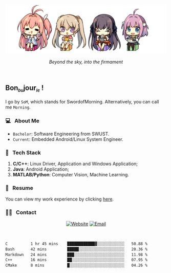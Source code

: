 <img src="./pic/Aokana.png">
<p align="center"><em>Beyond the sky, into the firmament</em></p>

<br/>

## Bon<sub><em><font size=2>bu</font></em></sub>jour<sub><em><font size=2>le</font></em></sub> !

I go by `SoM`, which stands for SwordofMorning. Alternatively, you can call me `Morning`.

### 💻 &nbsp; About Me

- `Bachelor`: Software Engineering from SWUST.
- `Current`: Embedded Android/Linux System Engineer.

### 🔧 &nbsp; Tech Stack

1. **C/C++**: Linux Driver, Application and Windows Application;
2. **Java**: Android Application;
3. **MATLAB/Python**: Computer Vision, Machine Learning.

### 📝 &nbsp; Resume

You can view my work experience by clicking <a href="https://swordofmorning.com/index.php/contact/">here</a>.

### 🤝🏻 &nbsp; Contact

<p align="center">
<a href="https://swordofmorning.com/"><img alt="Website" src="https://img.shields.io/badge/Website-swordofmorning.com-blue?style=flat-square&logo=google-chrome"></a>
<a href="mailto:master@xiaojintao.email
"><img alt="Email" src="https://img.shields.io/badge/Email-master@xiaojintao.email-blue?style=flat-square&logo=gmail"></a>
</p>

<br/>

<!--START_SECTION:waka-->

```txt
C          1 hr 45 mins    ████████████▓░░░░░░░░░░░░   50.88 %
Bash       42 mins         █████░░░░░░░░░░░░░░░░░░░░   20.36 %
Markdown   24 mins         ███░░░░░░░░░░░░░░░░░░░░░░   11.98 %
C++        16 mins         ██░░░░░░░░░░░░░░░░░░░░░░░   07.95 %
CMake      8 mins          █░░░░░░░░░░░░░░░░░░░░░░░░   04.26 %
```

<!--END_SECTION:waka-->
